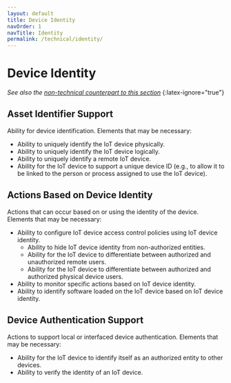 ```yaml
---
layout: default
title: Device Identity
navOrder: 1
navTitle: Identity
permalink: /technical/identity/
---
```


# Device Identity

_See also the [non-technical counterpart to this section](../_Nontechnical/identity.md)_
{:latex-ignore="true"}

## Asset Identifier Support

Ability for device identification. Elements that may be necessary:

- Ability to uniquely identify the IoT device physically.
- Ability to uniquely identify the IoT device logically.
- Ability to uniquely identify a remote IoT device.
- Ability for the IoT device to support a unique device ID (e.g., to allow it to be linked to the person or process assigned to use the IoT device).

## Actions Based on Device Identity

Actions that can occur based on or using the identity of the device. Elements that may be necessary:

- Ability to configure IoT device access control policies using IoT device identity.
  - Ability to hide IoT device identity from non-authorized entities.
  - Ability for the IoT device to differentiate between authorized and unauthorized remote users.
  - Ability for the IoT device to differentiate between authorized and authorized physical device users.
- Ability to monitor specific actions based on IoT device identity.
- Ability to identify software loaded on the IoT device based on IoT device identity.

## Device Authentication Support

Actions to support local or interfaced device authentication. Elements that may be necessary:

- Ability for the IoT device to identify itself as an authorized entity to other devices.
- Ability to verify the identity of an IoT device.
